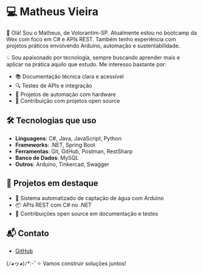 # 💻 Matheus Vieira

👋 Olá! Sou o Matheus, de Votorantim-SP. Atualmente estou no bootcamp da Wex com foco em C# e APIs REST. Também tenho experiência com projetos práticos envolvendo Arduino, automação e sustentabilidade.

💡 Sou apaixonado por tecnologia, sempre buscando aprender mais e aplicar na prática aquilo que estudo. Me interesso bastante por:

- 📚 Documentação técnica clara e acessível
- 🔍 Testes de APIs e integração
- 🔌 Projetos de automação com hardware
- 🤝 Contribuição com projetos open source

## 🛠️ Tecnologias que uso

- **Linguagens**: C#, Java, JavaScript, Python  
- **Frameworks**: .NET, Spring Boot  
- **Ferramentas**: Git, GitHub, Postman, RestSharp  
- **Banco de Dados**: MySQL  
- **Outros**: Arduino, Tinkercad, Swagger  

## 🚀 Projetos em destaque

- 🌱 Sistema automatizado de captação de água com Arduino  
- 📦 APIs REST com C# no .NET  
- 📘 Contribuições open source em documentação e testes

## 📬 Contato

- [GitHub](https://github.com/Matheusmizu)  


(ﾉ◕ヮ◕)ﾉ*:･ﾟ✧ Vamos construir soluções juntos!

